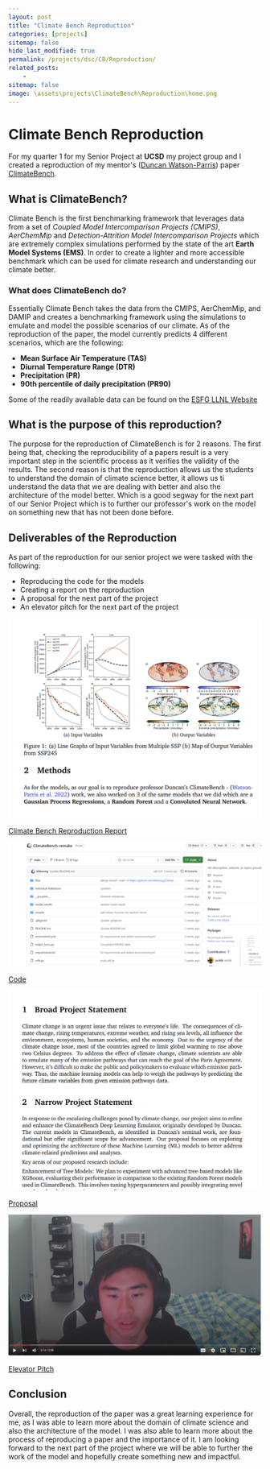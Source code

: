 ```yaml
---
layout: post
title: "Climate Bench Reproduction"
categories: [projects]
sitemap: false
hide_last_modified: true
permalink: /projects/dsc/CB/Reproduction/
related_posts:
    -
sitemap: false
image: \assets\projects\ClimateBench\Reproduction\home.png
---
```


# Climate Bench Reproduction

For my quarter 1 for my Senior Project at **UCSD** my project group and I created a reproduction of my mentor's ([Duncan Watson-Parris](https://duncanwp.github.io/)) paper [ClimateBench](https://agupubs.onlinelibrary.wiley.com/doi/full/10.1029/2021MS002954).

## What is ClimateBench?
Climate Bench is the first benchmarking framework that leverages data from a set of *Coupled Model Intercomparison Projects (CMIPS)*, *AerChemMip* and *Detection-Attrition Model Intercomparison Projects* which are extremely complex simulations performed by the state of the art **Earth Model Systems (EMS)**. In order to create a lighter and more accessible benchmark which can be used for climate research and understanding our climate better. 

### What does ClimateBench do?
Essentially Climate Bench takes the data from the CMIPS, AerChemMip, and DAMIP and creates a benchmarking framework using the simulations to emulate and model the possible scenarios of our climate. As of the reproduction of the paper, the model currently predicts 4 different scenarios, which are the following:

- **Mean Surface Air Temperature (TAS)** 
- **Diurnal Temperature Range (DTR)**
- **Precipitation (PR)**
- **90th percentile of daily precipitation (PR90)**

Some of the readily available data can be found on the [ESFG LLNL Website](https://esgf-node.llnl.gov/projects/esgf-llnl/)

## What is the purpose of this reproduction?
The purpose for the reproduction of ClimateBench is for 2 reasons. The first being that, checking the reproducibility of a papers result is a very important step in the scientific process as it verifies the validity of the results. The second reason is that the reproduction allows us the students to understand the domain of climate science better, it allows us ti understand the data that we are dealing with better and also the architecture of the model better. Which is a good segway for the next part of our Senior Project which is to further our professor's work on the model on something new that has not been done before.

## Deliverables of the Reproduction
As part of the reproduction for our senior project we were tasked with the following:

- Reproducing the code for the models
- Creating a report on the reproduction
- A proposal for the next part of the project
- An elevator pitch for the next part of the project

<div id = "my-project-cards">
<div id = "project-cards">
    <a href = "\assets\projects\ClimateBench\Reproduction\CB_Reproduction_Report.pdf" class = "project-card" download>
    <div class = "project-card-border"></div>
    <div class = "project-card-content"><img src="\assets\projects\ClimateBench\Reproduction\report.png" alt="Report Preview"><p>Climate Bench Reproduction Report</p></div>
    </a>
    <a href = "https://github.com/khkwong/ClimateBench-remake" class = "project-card">
    <div class = "project-card-border"></div>
    <div class = "project-card-content"><img src="\assets\projects\ClimateBench\Reproduction\github.png" alt="Image of Github page"><p>Code</p></div>
    </a>
    <a href = "/assets\projects\ClimateBench\Reproduction\CB_Proposal.pdf" class = "project-card" download>
    <div class = "project-card-border"></div>
    <div class = "project-card-content"><img src="\assets\projects\ClimateBench\Reproduction\Proposal.png" alt="Image of Proposal"><p>Proposal</p></div>
    </a>
    <a href = "https://www.youtube.com/watch?v=8hqL2fVNejM" class = "project-card">
    <div class = "project-card-border"></div>
    <div class = "project-card-content"><img src="\assets\projects\ClimateBench\Reproduction\elevator_pitch.png" alt="Image of Elevator Pitch Video"><p>Elevator Pitch</p></div>
    </a>
</div>
</div>

## Conclusion
Overall, the reproduction of the paper was a great learning experience for me, as I was able to learn more about the domain of climate science and also the architecture of the model. I was also able to learn more about the process of reproducing a paper and the importance of it. I am looking forward to the next part of the project where we will be able to further the work of the model and hopefully create something new and impactful.
